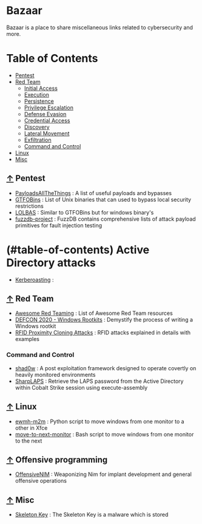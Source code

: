 # Bazaar

Bazaar is a place to share miscellaneous links related to cybersecurity and more.
  
Table of Contents
=================

* [Pentest](#-pentest)
* [Red Team](#-red-team)
  * [Initial Access](#initial-access)
  * [Execution](#execution)
  * [Persistence](#persistence)
  * [Privilege Escalation](#privilege-escalation)
  * [Defense Evasion](#defense-evasion)
  * [Credential Access](#credential-access)
  * [Discovery](#discovery)
  * [Lateral Movement](#lateral-movement)
  * [Exfiltration](#exfiltration)
  * [Command and Control](#command-and-control)
* [Linux](#-linux)
* [Misc](#-misc)

## [↑](#table-of-contents) Pentest

* [PayloadsAllTheThings](https://github.com/swisskyrepo/PayloadsAllTheThings) : A list of useful payloads and bypasses
* [GTFOBins](https://gtfobins.github.io/) : List of Unix binaries that can used to bypass local security restrictions
* [LOLBAS](https://lolbas-project.github.io/) : Similar to GTFOBins but for windows binary's 
* [fuzzdb-project](https://github.com/fuzzdb-project/fuzzdb) :  FuzzDB contains comprehensive lists of attack payload primitives for fault injection testing

# (#table-of-contents) Active Directory attacks
* [Kerberoasting](https://beta.hackndo.com/kerberoasting/) : 

## [↑](#table-of-contents) Red Team

* [Awesome Red Teaming](https://github.com/yeyintminthuhtut/Awesome-Red-Teaming) :  List of Awesome Red Team resources
* [DEFCON 2020 - Windows Rootkits](https://www.youtube.com/watch?v=1H9tEfkjFXs) : Demystify the process of writing a Windows rootkit
* [RFID Proximity Cloning Attacks](https://www.blackhillsinfosec.com/rfid-proximity-cloning-attacks/) : RFID attacks explained in details with examples

### Command and Control

* [shad0w](https://github.com/bats3c/shad0w) : A post exploitation framework designed to operate covertly on heavily monitored environments
* [SharpLAPS](https://github.com/swisskyrepo/SharpLAPS) :  Retrieve the LAPS password from the Active Directory within Cobalt Strike session using execute-assembly

## [↑](#table-of-contents) Linux
* [ewmh-m2m](https://pypi.org/project/ewmh-m2m/) : Python script to move windows from one monitor to a other in Xfce
* [move-to-next-monitor](https://github.com/jc00ke/move-to-next-monitor) : Bash script to move windows from one monitor to the next

## [↑](#tbles-of-contents) Offensive programming
* [OffensiveNIM](https://github.com/byt3bl33d3r/OffensiveNim) : Weaponizing Nim for implant development and general offensive operations

## [↑](#table-of-contents) Misc
* [Skeleton Key](https://pentestlab.blog/2018/04/10/skeleton-key/) : The Skeleton Key is a malware which is stored
